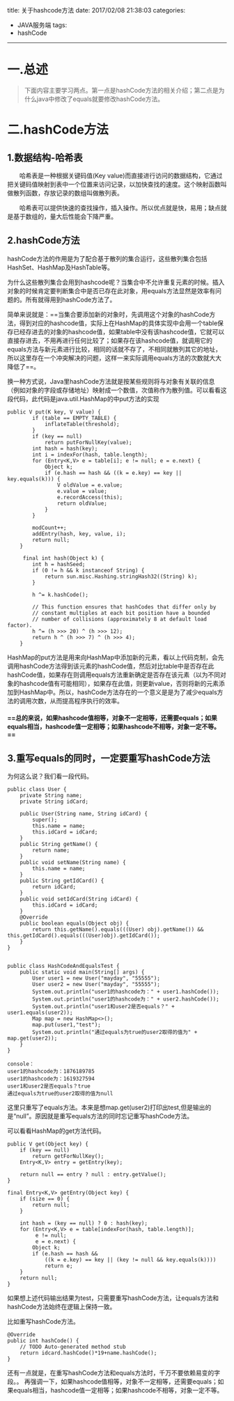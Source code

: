 title: 关于hashcode方法
date: 2017/02/08 21:38:03
categories:
- JAVA服务端
tags:
- hashCode
---

# 一.总述
> 下面内容主要学习两点。第一点是hashCode方法的相关介绍；第二点是为什么java中修改了equals就要修改hashCode方法。

# 二.hashCode方法
## 1.数据结构-哈希表
　　哈希表是一种根据关键码值(Key value)而直接进行访问的数据结构，它通过把关键码值映射到表中一个位置来访问记录，以加快查找的速度。这个映射函数叫做散列函数，存放记录的数组叫做散列表。

　　哈希表可以提供快速的查找操作，插入操作。所以优点就是快，易用；缺点就是基于数组的，量大后性能会下降严重。

## 2.hashCode方法
hashCode方法的作用是为了配合基于散列的集合运行，这些散列集合包括HashSet、HashMap及HashTable等。

为什么这些散列集合会用到hashcode呢？当集合中不允许重复元素的时候。插入对象的时候肯定要判断集合中是否已存在此对象，用equals方法显然是效率有问题的。所有就得用到hashCode方法了。

简单来说就是：==当集合要添加新的对象时，先调用这个对象的hashCode方法，得到对应的hashcode值，实际上在HashMap的具体实现中会用一个table保存已经存进去的对象的hashcode值，如果table中没有该hashcode值，它就可以直接存进去，不用再进行任何比较了；如果存在该hashcode值，就调用它的equals方法与新元素进行比较，相同的话就不存了，不相同就散列其它的地址，所以这里存在一个冲突解决的问题，这样一来实际调用equals方法的次数就大大降低了==。

换一种方式说，Java里hashCode方法就是按某些规则将与对象有关联的信息（例如对象的字段或存储地址）映射成一个数值，次值称作为散列值。可以看看这段代码，此代码是java.util.HashMap的中put方法的实现

```
public V put(K key, V value) {
        if (table == EMPTY_TABLE) {
            inflateTable(threshold);
        }
        if (key == null)
            return putForNullKey(value);
        int hash = hash(key);
        int i = indexFor(hash, table.length);
        for (Entry<K,V> e = table[i]; e != null; e = e.next) {
            Object k;
            if (e.hash == hash && ((k = e.key) == key || key.equals(k))) {
                V oldValue = e.value;
                e.value = value;
                e.recordAccess(this);
                return oldValue;
            }
        }

        modCount++;
        addEntry(hash, key, value, i);
        return null;
    }
    
     final int hash(Object k) {
        int h = hashSeed;
        if (0 != h && k instanceof String) {
            return sun.misc.Hashing.stringHash32((String) k);
        }

        h ^= k.hashCode();

        // This function ensures that hashCodes that differ only by
        // constant multiples at each bit position have a bounded
        // number of collisions (approximately 8 at default load factor).
        h ^= (h >>> 20) ^ (h >>> 12);
        return h ^ (h >>> 7) ^ (h >>> 4);
    }
```
HashMap的put方法是用来向HashMap中添加新的元素，看以上代码克制，会先调用hashCode方法得到该元素的hashCode值，然后对比table中是否存在此hashCode值，如果存在则调用equals方法重新确定是否存在该元素（以为不同对象的hashcode值有可能相同），如果存在此值，则更新value，否则将新的元素添加到HashMap中。所以，hashCode方法存在的一个意义是是为了减少equals方法的调用次数，从而提高程序执行的效率。

#### ==总的来说，如果hashcode值相等，对象不一定相等，还需要equals；如果equals相当，hashcode值一定相等；如果hashcode不相等，对象一定不等。==

## 3.重写equals的同时，一定要重写hashCode方法
为何这么说？我们看一段代码。

```
public class User {
    private String name;
    private String idCard;

    public User(String name, String idCard) {
        super();
        this.name = name;
        this.idCard = idCard;
    }
    public String getName() {
        return name;
    }
    public void setName(String name) {
        this.name = name;
    }
    public String getIdCard() {
        return idCard;
    }
    public void setIdCard(String idCard) {
        this.idCard = idCard;
    }
    @Override
    public boolean equals(Object obj) {
        return this.getName().equals(((User) obj).getName()) && this.getIdCard().equals(((User)obj).getIdCard());
    }
}


public class HashCodeAndEqualsTest {
    public static void main(String[] args) {
        User user1 = new User("mayday", "55555");
        User user2 = new User("mayday", "55555");
        System.out.println("user1的hashcode为：" + user1.hashCode());
        System.out.println("user1的hashcode为：" + user2.hashCode());
        System.out.println("user1和user2是否equals？" + user1.equals(user2));
        Map map = new HashMap<>();
        map.put(user1,"test");
        System.out.println("通过equals为true的user2取得的值为" + map.get(user2));
    }
}

console：
user1的hashcode为：1876189785
user1的hashcode为：1619327594
user1和user2是否equals？true
通过equals为true的user2取得的值为null

```
这里只重写了equals方法。本来是想map.get(user2)打印出test,但是输出的是“null”。原因就是重写equals方法的同时忘记重写hashCode方法。

可以看看HashMap的get方法代码。

```
public V get(Object key) {
    if (key == null)
        return getForNullKey();
    Entry<K,V> entry = getEntry(key);

    return null == entry ? null : entry.getValue();
}

final Entry<K,V> getEntry(Object key) {
    if (size == 0) {
        return null;
    }

    int hash = (key == null) ? 0 : hash(key);
    for (Entry<K,V> e = table[indexFor(hash, table.length)];
         e != null;
         e = e.next) {
        Object k;
        if (e.hash == hash &&
            ((k = e.key) == key || (key != null && key.equals(k))))
            return e;
    }
    return null;
}
```

如果想上述代码输出结果为test，只需要重写hashCode方法，让equals方法和hashCode方法始终在逻辑上保持一致。

比如重写hashCode方法。

```
@Override
public int hashCode() {
    // TODO Auto-generated method stub
    return idcard.hashCode()*19+name.hashCode();
}
```

还有一点就是，在重写hashCode方法和equals方法时，千万不要依赖易变的字段。。
再强调一下，如果hashcode值相等，对象不一定相等，还需要equals；如果equals相当，hashcode值一定相等；如果hashcode不相等，对象一定不等。
